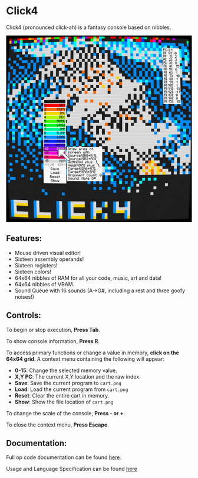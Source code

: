 # Click4	

Click4 (pronounced click-ah) is a fantasy console based on nibbles.

![Screenshot](dev/ss.png)

## Features:

* Mouse driven visual editor!
* Sixteen assembly operands!
* Sixteen registers!
* Sixteen colors!
* 64x64 nibbles of RAM for all your code, music, art and data!
* 64x64 nibbles of VRAM.
* Sound Queue with 16 sounds (A&rarr;G#, including a rest and three goofy noises!)

## Controls:

To begin or stop execution, **Press Tab**.

To show console information, **Press R**.

To access primary functions or change a value in memory, **click on the 64x64 grid**. A context menu containing the following will appear:

* **0-15**: Change the selected memory value.
* **X,Y  PC**: The current X,Y location and the raw index.
* **Save**: Save the current program to `cart.png`
* **Load**: Load the current program from `cart.png`
* **Reset**: Clear the entire cart in memory.
* **Show**: Show the file location of `cart.png`

To change the scale of the console, **Press - or +**.

To close the context menu, **Press Escape**.

## Documentation:

Full op code documentation can be found [here](docs.md).

Usage and Language Specification can be found [here](usage_and_lang_spec.md)
